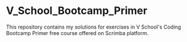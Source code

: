 # V_School_Bootcamp_Primer

This repository contains my solutions for exercises in V School's Coding Bootcamp Primer free course offered on Scrimba platform.
